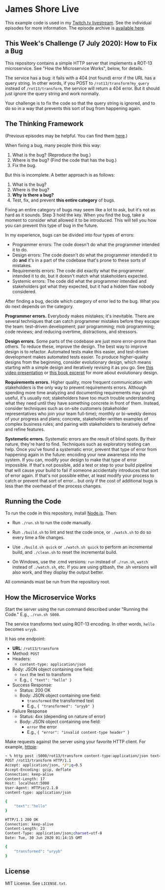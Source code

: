 James Shore Live
================

This example code is used in my [Twitch.tv livestream](https://www.twitch.tv/jamesshorelive). See the individual episodes for more information. The episode archive is [available here](https://www.jamesshore.com/Blog/Lunch-and-Learn/).


This Week's Challenge (7 July 2020): How to Fix a Bug
---------------------

This repository contains a simple HTTP server that implements a ROT-13 microservice. See "How the Microservice Works", below, for details.

The service has a bug: it fails with a 404 (not found) error if the URL has a query string. In other words, if you POST to `/rot13/transform?my_query` instead of `/rot13/transform`, the service will return a 404 error. But it should just ignore the query string and work normally.

Your challenge is to fix the code so that the query string is ignored, and to do so in a way that prevents this sort of bug from happening again.


The Thinking Framework
----------------------

(Previous episodes may be helpful. You can find them [here](https://www.jamesshore.com/Blog/Lunch-and-Learn/).)

When fixing a bug, many people think this way:

1. What is the bug? (Reproduce the bug.)
2. Where is the bug? (Find the code that has the bug.)
3. Fix the bug.

But this is incomplete. A better approach is as follows:

1. What is the bug?
2. Where is the bug?
3. **Why is there a bug?**
4. Test, fix, and prevent **this entire category** of bugs.

Fixing an entire category of bugs may seem like a lot to ask, but it's not as hard as it sounds. Step 3 hold the key. When you find the bug, take a moment to consider what allowed it to be introduced. This will tell you how you can prevent this type of bug in the future.

In my experience, bugs can be divided into four types of errors:

* Programmer errors: The code doesn't do what the programmer intended it to do.
* Design errors: The code doesn't do what the programmer intended it to do **and** it's in a part of the codebase that's prone to these sorts of mistakes.
* Requirements errors: The code did exactly what the programmer intended it to do, but it doesn't match what stakeholders expected.
* Systemic errors: The code did what the programmer intended and stakeholders got what they expected, but it had a hidden flaw nobody considered.

After finding a bug, decide which category of error led to the bug. What you do next depends on the category.

**Programmer errors.** Everybody makes mistakes; it's inevitable. There are several techniques that can catch programmer mistakes before they escape the team: test-driven development; pair programming; mob programming; code reviews; and reducing overtime, distractions, and stressors.

**Design errors.** Some parts of the codebase are just more error-prone than others. To reduce these, improve the design. The best way to improve design is to refactor. Automated tests make this easier, and test-driven development makes automated tests easier. To produce higher-quality designs from the beginning, consider evolutionary design, which means starting with a simple design and iteratively revising it as you go. See [this video presentation](https://www.jamesshore.com/In-the-News/Evolutionary-Design-Animated.html) or [this book excerpt](https://www.jamesshore.com/Agile-Book/incremental_design.html) for more about evolutionary design.

**Requirements errors.** Higher quality, more frequent communication with stakeholders is the only way to prevent requirements errors. Although spending more time analyzing and documenting requirements may sound useful, it's usually not; stakeholders have too much trouble understanding what they need until they have something concrete in front of them. Instead, consider techniques such as on-site customers (stakeholder representatives who join your team full-time); monthly or bi-weekly demos of your progress and plans; concrete, stakeholder-written examples of complex business rules; and pairing with stakeholders to iteratively define and refine features.

**Systemetic errors.** Systematic errors are the result of blind spots. By their nature, they're hard to find. Techniques such as exploratory testing can help. Once you've found a systematic error, prevent that type of error from happening again in the future: encoding your new awareness into the system. If you can, modify your design to make that type of error impossible. If that's not possible, add a test or step to your build pipeline that will cause your build to fail if someone accidentally introduces that sort of error again. If that's not possible either, at least modify your process to catch or prevent that sort of error... but only if the cost of additional bugs is less than the overhead of the process changes.


Running the Code
----------------

To run the code in this repository, install [Node.js](http://nodejs.org). Then:

* Run `./run.sh` to run the code manually.

* Run `./build.sh` to lint and test the code once, or `./watch.sh` to do so every time a file changes.

* Use `./build.sh quick` or `./watch.sh quick` to perform an incremental build, and `./clean.sh` to reset the incremental build.

* On Windows, use the .cmd versions: `run` instead of `./run.sh`, `watch` instead of `./watch.sh`, etc. If you are using gitbash, the .sh versions will also work, and they display the output better.

All commands must be run from the repository root.


How the Microservice Works
--------------------------

Start the server using the run command described under "Running the Code." E.g., `./run.sh 5000`.

The service transforms text using ROT-13 encoding. In other words, `hello` becomes `uryyb`.

It has one endpoint:

* **URL**: `/rot13/transform`
* Method: `POST`
* Headers:
	* `content-type: application/json`
* Body: JSON object containing one field:
  * `text` the text to transform
  * E.g., `{ "text": "hello" }`
* Success Response:
	* Status: 200 OK
	* Body: JSON object containing one field:
		* `transformed` the transformed text
		* E.g., `{ "transformed": "uryyb" }`
* Failure Response
	* Status: 4xx (depending on nature of error)
	* Body: JSON object containing one field:
		* `error` the error
		* E.g., `{ "error": "invalid content-type header" }`

Make requests against the server using your favorite HTTP client. For example, [httpie](https://httpie.org/):

```sh
~ % http post :5000/rot13/transform content-type:application/json text=hello -v
POST /rot13/transform HTTP/1.1
Accept: application/json, */*;q=0.5
Accept-Encoding: gzip, deflate
Connection: keep-alive
Content-Length: 17
Host: localhost:5000
User-Agent: HTTPie/2.1.0
content-type: application/json

{
    "text": "hello"
}

HTTP/1.1 200 OK
Connection: keep-alive
Content-Length: 23
Content-Type: application/json;charset=utf-8
Date: Tue, 30 Jun 2020 01:14:15 GMT

{
    "transformed": "uryyb"
}
```


License
-------

MIT License. See `LICENSE.txt`.